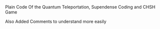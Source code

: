 Plain Code Of the Quantum Teleportation, Supendense Coding and CHSH Game

Also Added Comments to understand more easily
